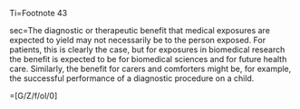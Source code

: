 Ti=Footnote 43

sec=The diagnostic or therapeutic benefit that medical exposures are expected to yield may not necessarily be to the person exposed. For patients, this is clearly the case, but for exposures in biomedical research the benefit is expected to be for biomedical sciences and for future health care. Similarly, the benefit for carers and comforters might be, for example, the successful performance of a diagnostic procedure on a child.

=[G/Z/f/ol/0]
